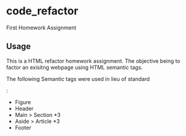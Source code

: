 # code_refactor
First Homework Assignment 

## Usage

This is a HTML refactor homework assignment. The objective being to factor an exisitng webpage using HTML semantic tags. 

The following Semantic tags were used in lieu of standard <div> : 

* Figure
* Header
* Main > Section *3
* Aside > Article *3
* Footer
